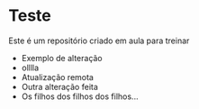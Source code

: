 # Teste
Este é um repositório criado em aula para treinar

- Exemplo de alteração
- olllla
- Atualização remota
- Outra alteração feita
- Os filhos dos filhos dos filhos...
